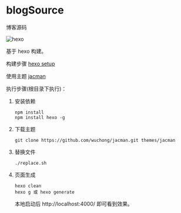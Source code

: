 # blogSource
博客源码

 ![hexo](https://hexo.io/icon/favicon-32x32.png)

基于 hexo 构建。

构建步骤 	[hexo setup](https://hexo.io/zh-cn/docs/setup.html)

使用主题	 	[jacman](http://wuchong.me/jacman/how-to-use-jacman/)



执行步骤(根目录下执行)：

1. 安装依赖	 

   ```
   npm install
   npm install hexo -g
   ```

2. 下载主题

   ```shell
   git clone https://github.com/wuchong/jacman.git themes/jacman
   ```


3. 替换文件

   ```shell
   ./replace.sh
   ```


4. 页面生成

   ```shell
   hexo clean
   hexo g 或 hexo generate
   ```
   本地启动后 http://localhost:4000/ 即可看到效果。